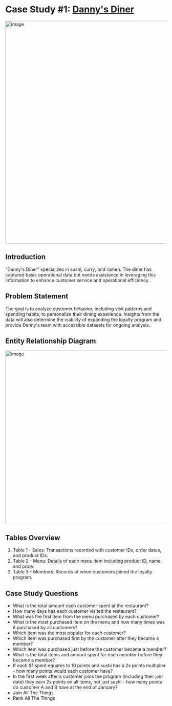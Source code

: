 # **Case Study #1: [Danny's Diner](https://8weeksqlchallenge.com/case-study-1/)**
<img width="696" alt="image" src="https://github.com/janhavi97/8-Week-SQL-Challenge/assets/30179560/14e983dc-05ae-4662-9853-34540fe4074f">

## **Introduction**
"Danny's Diner" specializes in sushi, curry, and ramen. The diner has captured basic operational data but needs assistance in leveraging this information to enhance customer service and operational efficiency.


## **Problem Statement**
The goal is to analyze customer behavior, including visit patterns and spending habits, to personalize their dining experience. Insights from the data will also determine the viability of expanding the loyalty program and provide Danny's team with accessible datasets for ongoing analysis.


## **Entity Relationship Diagram**
<img width="543" alt="image" src="https://github.com/janhavi97/8-Week-SQL-Challenge/assets/30179560/9f575f20-1a75-43e2-a32e-0099b59b2f91">


## **Tables Overview**
1. Table 1 - Sales: Transactions recorded with customer IDs, order dates, and product IDs.
2. Table 2 - Menu: Details of each menu item including product ID, name, and price.
3. Table 3 - Members: Records of when customers joined the loyalty program.


## **Case Study Questions**
- What is the total amount each customer spent at the restaurant?
- How many days has each customer visited the restaurant?
- What was the first item from the menu purchased by each customer?
- What is the most purchased item on the menu and how many times was it purchased by all customers?
- Which item was the most popular for each customer?
- Which item was purchased first by the customer after they became a member?
- Which item was purchased just before the customer became a member?
- What is the total items and amount spent for each member before they became a member?
- If each $1 spent equates to 10 points and sushi has a 2x points multiplier - how many points would each customer have?
- In the first week after a customer joins the program (including their join date) they earn 2x points on all items, not just sushi - how many points do customer A and B have at the end of January?
- Join All The Things
- Rank All The Things
